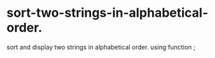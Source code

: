 # sort-two-strings-in-alphabetical-order.
sort and display two strings in alphabetical order. using function ;

